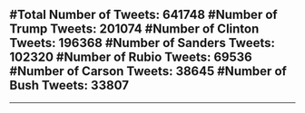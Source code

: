 #Total Number of Tweets: 641748 
#Number of Trump Tweets: 201074
#Number of Clinton Tweets: 196368
#Number of Sanders Tweets: 102320
#Number of Rubio Tweets: 69536
#Number of Carson Tweets: 38645
#Number of Bush Tweets: 33807
---
---
